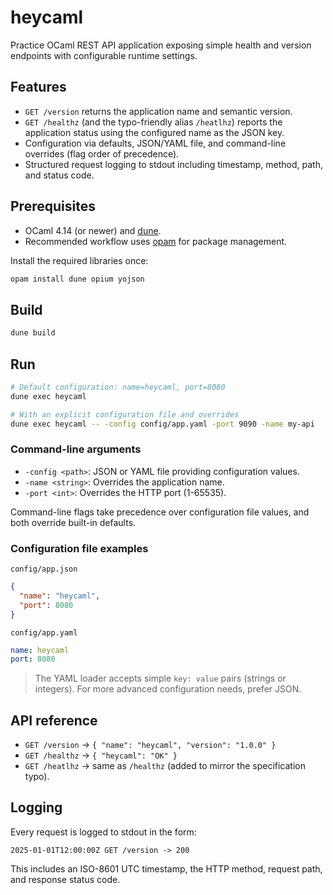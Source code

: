 # heycaml

Practice OCaml REST API application exposing simple health and version endpoints with configurable runtime settings.

## Features
- `GET /version` returns the application name and semantic version.
- `GET /healthz` (and the typo-friendly alias `/heatlhz`) reports the application status using the configured name as the JSON key.
- Configuration via defaults, JSON/YAML file, and command-line overrides (flag order of precedence).
- Structured request logging to stdout including timestamp, method, path, and status code.

## Prerequisites
- OCaml 4.14 (or newer) and [dune](https://dune.build/).
- Recommended workflow uses [opam](https://opam.ocaml.org/) for package management.

Install the required libraries once:

```bash
opam install dune opium yojson
```

## Build

```bash
dune build
```

## Run

```bash
# Default configuration: name=heycaml, port=8080
dune exec heycaml

# With an explicit configuration file and overrides
dune exec heycaml -- -config config/app.yaml -port 9090 -name my-api
```

### Command-line arguments
- `-config <path>`: JSON or YAML file providing configuration values.
- `-name <string>`: Overrides the application name.
- `-port <int>`: Overrides the HTTP port (1-65535).

Command-line flags take precedence over configuration file values, and both override built-in defaults.

### Configuration file examples

`config/app.json`

```json
{
  "name": "heycaml",
  "port": 8080
}
```

`config/app.yaml`

```yaml
name: heycaml
port: 8080
```

> The YAML loader accepts simple `key: value` pairs (strings or integers). For more advanced configuration needs, prefer JSON.

## API reference
- `GET /version` → `{ "name": "heycaml", "version": "1.0.0" }`
- `GET /healthz` → `{ "heycaml": "OK" }`
- `GET /heatlhz` → same as `/healthz` (added to mirror the specification typo).

## Logging
Every request is logged to stdout in the form:

```
2025-01-01T12:00:00Z GET /version -> 200
```

This includes an ISO-8601 UTC timestamp, the HTTP method, request path, and response status code.
